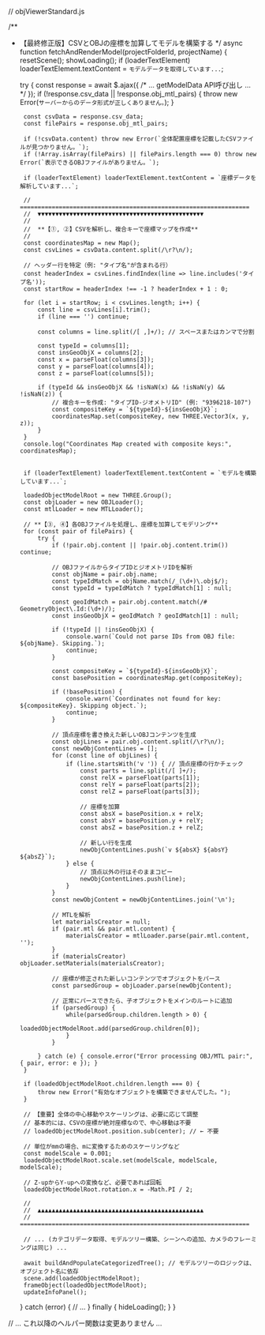 // objViewerStandard.js

/**
 * 【最終修正版】CSVとOBJの座標を加算してモデルを構築する
 */
async function fetchAndRenderModel(projectFolderId, projectName) {
    resetScene();
    showLoading();
    if (loaderTextElement) loaderTextElement.textContent = `モデルデータを取得しています...`;

    try {
        const response = await $.ajax({ /* ... getModelData API呼び出し ... */ });
        if (!response.csv_data || !response.obj_mtl_pairs) {
            throw new Error(`サーバーからのデータ形式が正しくありません。`);
        }
        
        const csvData = response.csv_data;
        const filePairs = response.obj_mtl_pairs;

        if (!csvData.content) throw new Error(`全体配置座標を記載したCSVファイルが見つかりません。`);
        if (!Array.isArray(filePairs) || filePairs.length === 0) throw new Error(`表示できるOBJファイルがありません。`);

        if (loaderTextElement) loaderTextElement.textContent = `座標データを解析しています...`;

        // =================================================================
        //  ▼▼▼▼▼▼▼▼▼▼▼▼▼▼▼▼▼▼▼▼▼▼▼▼▼▼▼▼▼▼▼▼▼▼▼▼▼▼▼▼▼▼▼▼▼▼▼
        //
        //  **【①, ②】CSVを解析し、複合キーで座標マップを作成**
        //
        const coordinatesMap = new Map();
        const csvLines = csvData.content.split(/\r?\n/);
        
        // ヘッダー行を特定（例: "タイプ名"が含まれる行）
        const headerIndex = csvLines.findIndex(line => line.includes('タイプ名'));
        const startRow = headerIndex !== -1 ? headerIndex + 1 : 0;

        for (let i = startRow; i < csvLines.length; i++) {
            const line = csvLines[i].trim();
            if (line === '') continue;
            
            const columns = line.split(/[ ,]+/); // スペースまたはカンマで分割
            
            const typeId = columns[1];
            const insGeoObjX = columns[2];
            const x = parseFloat(columns[3]);
            const y = parseFloat(columns[4]);
            const z = parseFloat(columns[5]);

            if (typeId && insGeoObjX && !isNaN(x) && !isNaN(y) && !isNaN(z)) {
                // 複合キーを作成: "タイプID-ジオメトリID" (例: "9396218-107")
                const compositeKey = `${typeId}-${insGeoObjX}`;
                coordinatesMap.set(compositeKey, new THREE.Vector3(x, y, z));
            }
        }
        console.log("Coordinates Map created with composite keys:", coordinatesMap);


        if (loaderTextElement) loaderTextElement.textContent = `モデルを構築しています...`;
        
        loadedObjectModelRoot = new THREE.Group();
        const objLoader = new OBJLoader();
        const mtlLoader = new MTLLoader();

        // **【③, ④】各OBJファイルを処理し、座標を加算してモデリング**
        for (const pair of filePairs) {
            try {
                if (!pair.obj.content || !pair.obj.content.trim()) continue;

                // OBJファイルからタイプIDとジオメトリIDを解析
                const objName = pair.obj.name;
                const typeIdMatch = objName.match(/_(\d+)\.obj$/);
                const typeId = typeIdMatch ? typeIdMatch[1] : null;

                const geoIdMatch = pair.obj.content.match(/# GeometryObject\.Id:(\d+)/);
                const insGeoObjX = geoIdMatch ? geoIdMatch[1] : null;
                
                if (!typeId || !insGeoObjX) {
                    console.warn(`Could not parse IDs from OBJ file: ${objName}. Skipping.`);
                    continue;
                }
                
                const compositeKey = `${typeId}-${insGeoObjX}`;
                const basePosition = coordinatesMap.get(compositeKey);

                if (!basePosition) {
                    console.warn(`Coordinates not found for key: ${compositeKey}. Skipping object.`);
                    continue;
                }

                // 頂点座標を書き換えた新しいOBJコンテンツを生成
                const objLines = pair.obj.content.split(/\r?\n/);
                const newObjContentLines = [];
                for (const line of objLines) {
                    if (line.startsWith('v ')) { // 頂点座標の行かチェック
                        const parts = line.split(/[ ]+/);
                        const relX = parseFloat(parts[1]);
                        const relY = parseFloat(parts[2]);
                        const relZ = parseFloat(parts[3]);
                        
                        // 座標を加算
                        const absX = basePosition.x + relX;
                        const absY = basePosition.y + relY;
                        const absZ = basePosition.z + relZ;
                        
                        // 新しい行を生成
                        newObjContentLines.push(`v ${absX} ${absY} ${absZ}`);
                    } else {
                        // 頂点以外の行はそのままコピー
                        newObjContentLines.push(line);
                    }
                }
                const newObjContent = newObjContentLines.join('\n');

                // MTLを解析
                let materialsCreator = null;
                if (pair.mtl && pair.mtl.content) {
                    materialsCreator = mtlLoader.parse(pair.mtl.content, '');
                }
                if (materialsCreator) objLoader.setMaterials(materialsCreator);
                
                // 座標が修正された新しいコンテンツでオブジェクトをパース
                const parsedGroup = objLoader.parse(newObjContent);
                
                // 正常にパースできたら、子オブジェクトをメインのルートに追加
                if (parsedGroup) {
                    while(parsedGroup.children.length > 0) {
                        loadedObjectModelRoot.add(parsedGroup.children[0]);
                    }
                }

            } catch (e) { console.error("Error processing OBJ/MTL pair:", { pair, error: e }); }
        }
        
        if (loadedObjectModelRoot.children.length === 0) {
            throw new Error("有効なオブジェクトを構築できませんでした。");
        }
        
        // 【重要】全体の中心移動やスケーリングは、必要に応じて調整
        // 基本的には、CSVの座標が絶対座標なので、中心移動は不要
        // loadedObjectModelRoot.position.sub(center); // ← 不要
        
        // 単位がmmの場合、mに変換するためのスケーリングなど
        const modelScale = 0.001;
        loadedObjectModelRoot.scale.set(modelScale, modelScale, modelScale);

        // Z-upからY-upへの変換など、必要であれば回転
        loadedObjectModelRoot.rotation.x = -Math.PI / 2;
        
        //
        //  ▲▲▲▲▲▲▲▲▲▲▲▲▲▲▲▲▲▲▲▲▲▲▲▲▲▲▲▲▲▲▲▲▲▲▲▲▲▲▲▲▲▲▲▲▲▲▲
        // =================================================================

        // ... (カテゴリデータ取得、モデルツリー構築、シーンへの追加、カメラのフレーミングは同じ) ...
        
        await buildAndPopulateCategorizedTree(); // モデルツリーのロジックは、オブジェクト名に依存
        scene.add(loadedObjectModelRoot);
        frameObject(loadedObjectModelRoot);
        updateInfoPanel();
        
    } catch (error) {
        // ...
    } finally {
        hideLoading();
    }
}

// ... これ以降のヘルパー関数は変更ありません ...
